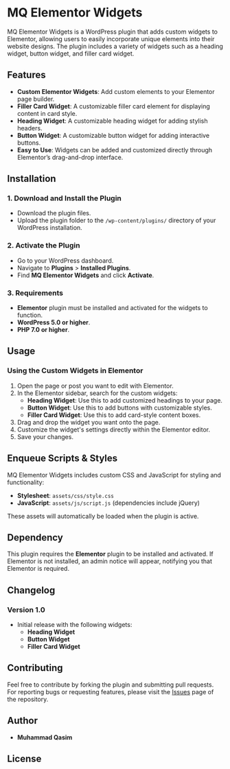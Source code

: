 # MQ Elementor Widgets

MQ Elementor Widgets is a WordPress plugin that adds custom widgets to Elementor, allowing users to easily incorporate unique elements into their website designs. The plugin includes a variety of widgets such as a heading widget, button widget, and filler card widget.

## Features

- **Custom Elementor Widgets**: Add custom elements to your Elementor page builder.
- **Filler Card Widget**: A customizable filler card element for displaying content in card style.
- **Heading Widget**: A customizable heading widget for adding stylish headers.
- **Button Widget**: A customizable button widget for adding interactive buttons.
- **Easy to Use**: Widgets can be added and customized directly through Elementor’s drag-and-drop interface.

## Installation

### 1. Download and Install the Plugin
- Download the plugin files.
- Upload the plugin folder to the `/wp-content/plugins/` directory of your WordPress installation.

### 2. Activate the Plugin
- Go to your WordPress dashboard.
- Navigate to **Plugins** > **Installed Plugins**.
- Find **MQ Elementor Widgets** and click **Activate**.

### 3. Requirements
- **Elementor** plugin must be installed and activated for the widgets to function.
- **WordPress 5.0 or higher**.
- **PHP 7.0 or higher**.

## Usage

### Using the Custom Widgets in Elementor
1. Open the page or post you want to edit with Elementor.
2. In the Elementor sidebar, search for the custom widgets:
   - **Heading Widget**: Use this to add customized headings to your page.
   - **Button Widget**: Use this to add buttons with customizable styles.
   - **Filler Card Widget**: Use this to add card-style content boxes.
3. Drag and drop the widget you want onto the page.
4. Customize the widget's settings directly within the Elementor editor.
5. Save your changes.

## Enqueue Scripts & Styles

MQ Elementor Widgets includes custom CSS and JavaScript for styling and functionality:
- **Stylesheet**: `assets/css/style.css`
- **JavaScript**: `assets/js/script.js` (dependencies include jQuery)

These assets will automatically be loaded when the plugin is active.

## Dependency

This plugin requires the **Elementor** plugin to be installed and activated. If Elementor is not installed, an admin notice will appear, notifying you that Elementor is required.

## Changelog

### Version 1.0
- Initial release with the following widgets:
  - **Heading Widget**
  - **Button Widget**
  - **Filler Card Widget**

## Contributing

Feel free to contribute by forking the plugin and submitting pull requests. For reporting bugs or requesting features, please visit the [Issues](https://github.com/yourusername/mq-elementor-widgets/issues) page of the repository.

## Author

- **Muhammad Qasim**

## License

